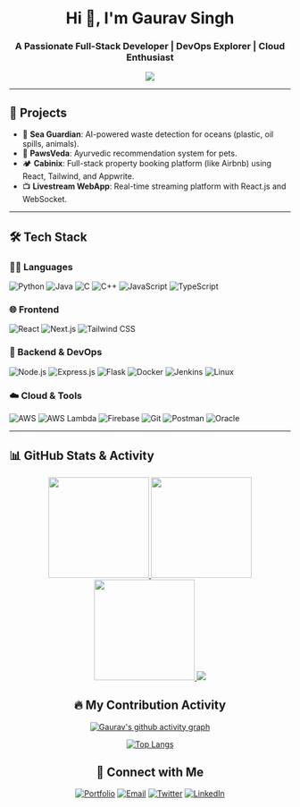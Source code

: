 <h1 align="center">Hi 👋, I'm Gaurav Singh</h1>
<h3 align="center">A Passionate Full-Stack Developer | DevOps Explorer | Cloud Enthusiast</h3>

<p align="center">
  <img src="https://readme-typing-svg.herokuapp.com/?lines=Software%20Engineer%20Intern;Frontend%20Team%20Lead%20at%20Healthletic;Cloud%20and%20ML%20Project%20Builder;Always%20Learning%20🚀&center=true&width=500&height=50">
</p>

---

## 💼 Projects

- 🌊 **Sea Guardian**: AI-powered waste detection for oceans (plastic, oil spills, animals).  
- 🐾 **PawsVeda**: Ayurvedic recommendation system for pets.  
- 🏕️ **Cabinix**: Full-stack property booking platform (like Airbnb) using React, Tailwind, and Appwrite.  
- 📺 **Livestream WebApp**: Real-time streaming platform with React.js and WebSocket.

---

## 🛠️ Tech Stack

### 👨‍💻 Languages
![Python](https://img.shields.io/badge/Python-3776AB?style=flat-square&logo=python&logoColor=white)
![Java](https://img.shields.io/badge/Java-007396?style=flat-square&logo=java&logoColor=white)
![C](https://img.shields.io/badge/C-00599C?style=flat-square&logo=c&logoColor=white)
![C++](https://img.shields.io/badge/C++-00599C?style=flat-square&logo=c%2B%2B&logoColor=white)
![JavaScript](https://img.shields.io/badge/JavaScript-F7DF1E?style=flat-square&logo=javascript&logoColor=black)
![TypeScript](https://img.shields.io/badge/TypeScript-007ACC?style=flat-square&logo=typescript&logoColor=white)

### 🌐 Frontend
![React](https://img.shields.io/badge/React-20232A?style=flat-square&logo=react&logoColor=61DAFB)
![Next.js](https://img.shields.io/badge/Next.js-000000?style=flat-square&logo=nextdotjs&logoColor=white)
![Tailwind CSS](https://img.shields.io/badge/TailwindCSS-38B2AC?style=flat-square&logo=tailwind-css&logoColor=white)

### 🧠 Backend & DevOps
![Node.js](https://img.shields.io/badge/Node.js-339933?style=flat-square&logo=nodedotjs&logoColor=white)
![Express.js](https://img.shields.io/badge/Express.js-404D59?style=flat-square)
![Flask](https://img.shields.io/badge/Flask-000000?style=flat-square&logo=flask&logoColor=white)
![Docker](https://img.shields.io/badge/Docker-2496ED?style=flat-square&logo=docker&logoColor=white)
![Jenkins](https://img.shields.io/badge/Jenkins-D24939?style=flat-square&logo=jenkins&logoColor=white)
![Linux](https://img.shields.io/badge/Linux-FCC624?style=flat-square&logo=linux&logoColor=black)

### ☁️ Cloud & Tools
![AWS](https://img.shields.io/badge/AWS-232F3E?style=flat-square&logo=amazonaws&logoColor=white)
![AWS Lambda](https://img.shields.io/badge/AWS%20Lambda-FF9900?style=flat-square&logo=awslambda&logoColor=white)
![Firebase](https://img.shields.io/badge/Firebase-FFCA28?style=flat-square&logo=firebase&logoColor=black)
![Git](https://img.shields.io/badge/Git-F05032?style=flat-square&logo=git&logoColor=white)
![Postman](https://img.shields.io/badge/Postman-FF6C37?style=flat-square&logo=postman&logoColor=white)
![Oracle](https://img.shields.io/badge/Oracle-F80000?style=flat-square&logo=oracle&logoColor=white)

---

## 📊 GitHub Stats & Activity

<div align="center">

<!-- GitHub Streak -->
<a href="https://github.com/gauravsingh096">
  <img height="180em" src="https://github-readme-streak-stats.herokuapp.com/?user=gauravsingh096&theme=radical&hide_border=true&date_format=M%20j%5B%2C%20Y%5D"/>
</a>

<!-- GitHub Stats -->
<a href="https://github.com/gauravsingh096">
  <img height="180em" src="https://github-readme-stats.vercel.app/api?username=gauravsingh096&show_icons=true&theme=radical&hide_border=true&count_private=true"/>
</a>

<!-- Top Languages -->
<a href="https://github.com/gauravsingh096">
  <img height="180em" src="https://github-readme-stats.vercel.app/api/top-langs/?username=gauravsingh096&layout=compact&langs_count=8&theme=radical&hide_border=true"/>
</a>

<!-- GitHub Trophies -->
<a href="https://github.com/ryo-ma/github-profile-trophy">
  <img src="https://github-profile-trophy.vercel.app/?username=gauravsingh096&theme=onedark&column=7&margin-w=10&margin-h=15"/>
</a>

## 🔥 My Contribution Activity

[![Gaurav's github activity graph](https://github-readme-activity-graph.vercel.app/graph?username=gauravsingh096&theme=radical)](https://github.com/ashutosh00710/github-readme-activity-graph)


[![Top Langs](https://github-readme-stats.vercel.app/api/top-langs/?username=gauravsingh096&layout=compact&theme=radical)](https://github.com/anuraghazra/github-readme-stats)






## 🔗 Connect with Me

[![Portfolio](https://img.shields.io/badge/Portfolio-Visit-FF5733?style=for-the-badge&logo=firefox-browser&logoColor=white)](https://portfolio-new-sepia-omega.vercel.app/)
[![Email](https://img.shields.io/badge/Email-Gmail-D14836?style=for-the-badge&logo=gmail&logoColor=white)](mailto:gauravsinghwork096@gmail.com)
[![Twitter](https://img.shields.io/badge/Twitter-1DA1F2?style=for-the-badge&logo=twitter&logoColor=white)](https://x.com/Gauravsingh096)
[![LinkedIn](https://img.shields.io/badge/LinkedIn-0A66C2?style=for-the-badge&logo=linkedin&logoColor=white)](https://linkedin.com/in/gauravsingh096)
